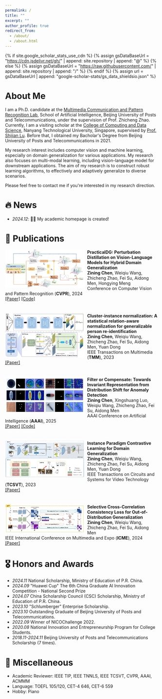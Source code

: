 ```yaml
---
permalink: /
title: ""
excerpt: ""
author_profile: true
redirect_from: 
  - /about/
  - /about.html
---
```


{% if site.google_scholar_stats_use_cdn %}
{% assign gsDataBaseUrl = "https://cdn.jsdelivr.net/gh/" | append: site.repository | append: "@" %}
{% else %}
{% assign gsDataBaseUrl = "https://raw.githubusercontent.com/" | append: site.repository | append: "/" %}
{% endif %}
{% assign url = gsDataBaseUrl | append: "google-scholar-stats/gs_data_shieldsio.json" %}

<span class='anchor' id='about-me'></span>

# About Me

I am a Ph.D. candidate at the [Multimedia Communication and Pattern Recognition Lab](https://mcprl.com/), School of Artificial Intelligence, Beijing University of Posts and Telecommunications, under the supervision of Prof. Zhicheng Zhao. Currently, I am a visiting scholar at the [College of Computing and Data Science](https://www.ntu.edu.sg/computing), Nanyang Technological University, Singapore, supervised by [Prof. Shijian Lu](https://personal.ntu.edu.sg/shijian.lu/). Before that, I obtained my Bacholar's Degree from Beijing University of Posts and Telecommunications in 2021.

My research interest includes computer vision and machine learning, especially on domain generalization for various applications. My research also focuses on multi-modal learning, including vision-language model for downstream applications. The aim of my research is to construct robust learning algorithms, to effectively and adaptively generalize to diverse scenarios.

Please feel free to contact me if you're interested in my research direction.


# 🔥 News 
- *2024.12*: 🎉🎉 My academic homepage is created!

# 📝 Publications 

<img src="../images/cvpr.jpg" width="260" height="auto" alt="" align="left" style="padding-right: 10px;">

**PracticalDG: Perturbation Distillation on Vision-Language Models for Hybrid Domain Generalization**<br />
**Zining Chen**, Weiqiu Wang, Zhicheng Zhao, Fei Su, Aidong Men, Hongying Meng<br />
Conference on Computer Vision and Pattern Recognition (**CVPR**), 2024<br />
<a href="https://openaccess.thecvf.com/content/CVPR2024/papers/Chen_PracticalDG_Perturbation_Distillation_on_Vision-Language_Models_for_Hybrid_Domain_Generalization_CVPR_2024_paper.pdf">[Paper]</a>
<a href="https://github.com/znchen666/HDG">[Code]</a><br />

#

<img src="../images/tmm.jpg" width="260" height="auto" alt="" align="left" style="padding-right: 10px;">

**Cluster-instance normalization: A statistical relation-aware normalization for generalizable person re-identification**<br />
**Zining Chen**, Weiqiu Wang, Zhicheng Zhao, Fei Su, Aidong Men, Yuan Dong<br />
IEEE Transactions on Multimedia (**TMM**), 2023<br />
<a href="https://ieeexplore.ieee.org/document/10243072">[Paper]</a>
#

<img src="../images/aaai.jpg" width="260" height="auto" alt="" align="left" style="padding-right: 10px;">

**Filter or Compensate: Towards Invariant Representation from Distribution Shift for Anomaly Detection**<br />
**Zining Chen**, Xingshuang Luo, Weiqiu Wang, Zhicheng Zhao, Fei Su, Aidong Men <br />
AAAI Conference on Artificial Intelligence (**AAAI**), 2025 <br />
<a href="https://arxiv.org/abs/2412.10115">[Paper]</a>
<a href="https://github.com/znchen666/FiCo">[Code]</a>

#

<img src="../images/tcsvt.jpg" width="260" height="120" alt="" align="left" style="padding-right: 10px;">

**Instance Paradigm Contrastive Learning for Domain Generalization**<br />
**Zining Chen**, Weiqiu Wang, Zhicheng Zhao, Fei Su, Aidong Men, Yuan Dong<br />
IEEE Transactions on Circuits and Systems for Video Technology (**TCSVT**), 2023<br />
<a href="https://ieeexplore.ieee.org/document/10163491/">[Paper]</a><br />
#

<img src="../images/icme.jpg" width="260" height="auto" alt="" align="left" style="padding-right: 10px;">

**Selective Cross-Correlation Consistency Loss for Out-of-Distribution Generalization**<br />
**Zining Chen**, Weiqiu Wang, Zhicheng Zhao, Fei Su, Aidong Men<br />
IEEE International Conference on Multimedia and Expo (**ICME**), 2024<br />
<a href="https://ieeexplore.ieee.org/document/10688222/">[Paper]</a><br />


# 🎖 Honors and Awards
- *2024.11* National Scholarship, Ministry of Education of P.R. China.
- *2024.09* "Huawei Cup" The 6th China Graduate AI Innovation Competition - National Second Prize
- *2024.07* China Scholarship Council (CSC) Scholarship, Ministry of Education of P.R. China.
- *2023.10* "Schlumberger" Enterprise Scholarship.
- *2023.10* Outstanding Graduate of Beijing University of Posts and Telecommunications.
- *2022.09* Winner of NICOChallenge 2022.
- *2020.08* National Innovation and Entrepreneurship Program for College Students.
- *2018.11-2024.11* Beijing University of Posts and Telecommunications Scholarship (7 times).

# 🚩 Miscellaneous
- Academic Reviewer:
  IEEE TIP, IEEE TNNLS, IEEE TCSVT, CVPR, AAAI, ACMMM
- Language:
  TOEFL 105/120, CET-4 646, CET-6 559
- Hobby:
  Piano




